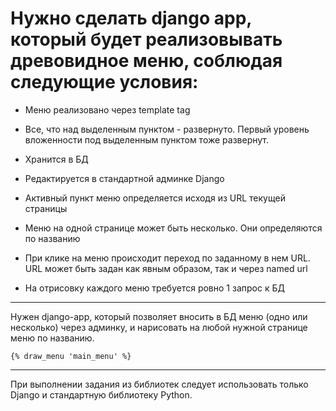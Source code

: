 # Нужно сделать django app, который будет реализовывать древовидное меню, соблюдая следующие условия:
* Меню реализовано через template tag
* Все, что над выделенным пунктом - развернуто. Первый уровень вложенности под выделенным пунктом тоже развернут.

* Хранится в БД
* Редактируется в стандартной админке Django
* Активный пункт меню определяется исходя из URL текущей страницы
* Меню на одной странице может быть несколько. Они определяются по названию
* При клике на меню происходит переход по заданному в нем URL. URL может быть задан как явным образом, так и через named url
* На отрисовку каждого меню требуется ровно 1 запрос к БД
***
Нужен django-app, который позволяет вносить в БД меню (одно или несколько) через админку, и нарисовать на любой нужной странице меню по названию.
```
{% draw_menu 'main_menu' %}

```
***
При выполнении задания из библиотек следует использовать только Django и стандартную библиотеку Python.
